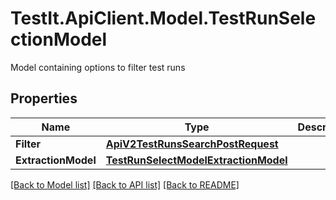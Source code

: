 # TestIt.ApiClient.Model.TestRunSelectionModel
Model containing options to filter test runs

## Properties

Name | Type | Description | Notes
------------ | ------------- | ------------- | -------------
**Filter** | [**ApiV2TestRunsSearchPostRequest**](ApiV2TestRunsSearchPostRequest.md) |  | 
**ExtractionModel** | [**TestRunSelectModelExtractionModel**](TestRunSelectModelExtractionModel.md) |  | 

[[Back to Model list]](../README.md#documentation-for-models) [[Back to API list]](../README.md#documentation-for-api-endpoints) [[Back to README]](../README.md)

